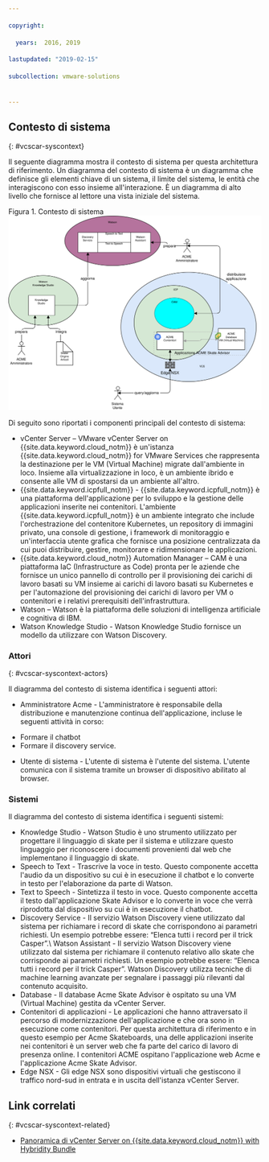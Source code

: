 ```yaml
---

copyright:

  years:  2016, 2019

lastupdated: "2019-02-15"

subcollection: vmware-solutions


---
```


## Contesto di sistema
{: #vcscar-syscontext}

Il seguente diagramma mostra il contesto di sistema per questa architettura
di riferimento. Un diagramma del contesto di sistema è un diagramma che definisce gli elementi
chiave di un sistema, il limite del sistema, le entità che
interagiscono con esso insieme all'interazione. È un diagramma di alto livello
che fornisce al lettore una vista iniziale del sistema.

Figura 1. Contesto di sistema
![Contesto di sistema](vcscar-system-context.svg)

Di seguito sono riportati i componenti principali del contesto di sistema:
-	vCenter Server – VMware vCenter Server on {{site.data.keyword.cloud_notm}} è un'istanza {{site.data.keyword.cloud_notm}} for VMware
Services che rappresenta la destinazione per le VM (Virtual Machine) migrate dall'ambiente
in loco. Insieme alla virtualizzazione in loco, è
un ambiente ibrido e consente alle VM di spostarsi da un ambiente
all'altro.
-	{{site.data.keyword.icpfull_notm}} - {{site.data.keyword.icpfull_notm}} è una piattaforma dell'applicazione per
lo sviluppo e la gestione delle applicazioni inserite nei contenitori. L'ambiente {{site.data.keyword.icpfull_notm}} è un ambiente
integrato che include l'orchestrazione del contenitore Kubernetes, un
repository di immagini privato, una console di gestione, i framework di monitoraggio
e un'interfaccia utente grafica che fornisce una posizione centralizzata
da cui puoi distribuire, gestire, monitorare e ridimensionare le applicazioni.
-	{{site.data.keyword.cloud_notm}} Automation Manager – CAM è una piattaforma IaC (Infrastructure as Code)
pronta per le aziende che fornisce un unico pannello di controllo per
il provisioning dei carichi di lavoro basati su VM insieme ai carichi di lavoro basati su Kubernetes e
per l'automazione del provisioning dei carichi di lavoro per VM o contenitori e
i relativi prerequisiti dell'infrastruttura.
-	Watson – Watson è la piattaforma delle soluzioni di intelligenza artificiale e cognitiva di IBM.
-	Watson Knowledge Studio - Watson Knowledge Studio fornisce un modello da utilizzare con
Watson Discovery.

### Attori
{: #vcscar-syscontext-actors}

Il diagramma del contesto di sistema identifica i seguenti attori:

* Amministratore Acme - L'amministratore è responsabile della
distribuzione e manutenzione continua dell'applicazione, incluse le
seguenti attività in corso:
 - Formare il chatbot
 - Formare il discovery service.
* Utente di sistema - L'utente di sistema è l'utente del
sistema. L'utente comunica con il sistema tramite un browser di
dispositivo abilitato al browser.

### Sistemi
Il diagramma del contesto di sistema identifica i seguenti sistemi:
* Knowledge Studio - Watson Studio è uno strumento utilizzato per progettare
il linguaggio di skate per il sistema e utilizzare questo linguaggio per riconoscere
i documenti provenienti dal web che implementano il linguaggio di skate.
* Speech to Text - Trascrive la voce in testo. Questo componente accetta
l'audio da un dispositivo su cui è in esecuzione il chatbot e lo converte in testo
per l'elaborazione da parte di Watson.
* Text to Speech - Sintetizza il testo in voce. Questo componente
accetta il testo dall'applicazione Skate Advisor e lo converte in
voce che verrà riprodotta dal dispositivo su cui è in esecuzione il chatbot.
* Discovery Service - Il servizio Watson Discovery viene utilizzato dal
sistema per richiamare i record di skate che corrispondono ai parametri richiesti. Un
esempio potrebbe essere: “Elenca tutti i record per il trick Casper”.\ Watson
Assistant - Il servizio Watson Discovery viene utilizzato dal sistema per
richiamare il contenuto relativo allo skate che corrisponde ai parametri richiesti. Un
esempio potrebbe essere: “Elenca tutti i record per il trick Casper”. Watson
Discovery utilizza tecniche di machine learning avanzate per segnalare i passaggi
più rilevanti dal contenuto acquisito.  
* Database - Il database Acme Skate Advisor è ospitato su una VM (Virtual Machine) gestita da vCenter Server.
* Contenitori di applicazioni - Le applicazioni che hanno attraversato il percorso di modernizzazione dell'applicazione e che ora sono in esecuzione come contenitori. Per questa architettura di riferimento e in questo esempio per Acme Skateboards, una delle applicazioni inserite nei contenitori è un server web che fa parte del carico di lavoro di presenza online. I contenitori ACME ospitano l'applicazione web Acme e l'applicazione Acme Skate Advisor.
* Edge NSX - Gli edge NSX sono dispositivi virtuali che gestiscono il traffico nord-sud in entrata e in uscita dell'istanza vCenter Server.

## Link correlati
{: #vcscar-syscontext-related}

* [Panoramica di vCenter Server on {{site.data.keyword.cloud_notm}} with Hybridity Bundle
](/docs/services/vmwaresolutions/archiref/vcs?topic=vmware-solutions-vcs-hybridity-intro)
